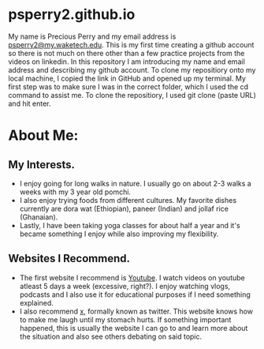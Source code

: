 # psperry2.github.io
My name is Precious Perry and my email address is psperry2@my.waketech.edu.
This is my first time creating a github account so there is not much on there other than a few practice projects from the videos on linkedin.
In this repository I am introducing my name and email address and describing my github account.
To clone my repositiory onto my local machine, I copied the link in GitHub and opened up my terminal. My first step was to make sure I was in the correct folder, which I used the cd command to assist me. To clone the repositiory, I used git clone (paste URL) and hit enter.

# About Me:
## My Interests.
* I enjoy going for long walks in nature. I usually go on about 2-3 walks a weeks with my 3 year old pomchi. 
* I also enjoy trying foods from different cultures. My favorite dishes currently are dora wat (Ethiopian), paneer (Indian) and jollaf rice (Ghanaian). 
* Lastly, I have been taking yoga classes for about half a year and it's became something I enjoy while also improving my flexibility.
## Websites I Recommend.
* The first website I recommend is [Youtube](https://www.youtube.com). I watch videos on youtube atleast 5 days a week (excessive, right?). I enjoy watching vlogs, podcasts and I also use it for educational purposes if I need something explained. 
* I also recommend [x](https://x.com), formally known as twitter. This website knows how to make me laugh until my stomach hurts. If something important happened, this is usually the website I can go to and learn more about the situation and also see others debating on said topic. 